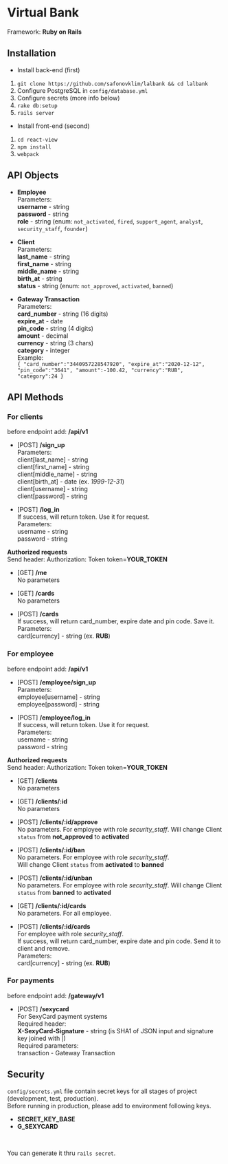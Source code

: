 # Virtual Bank

Framework: **Ruby on Rails**

## Installation
* Install back-end (first)<br>
1) `git clone https://github.com/safonovklim/lalbank && cd lalbank`<br>
2) Configure PostgreSQL in `config/database.yml`<br>
3) Configure secrets (more info below)
4) `rake db:setup`<br>
5) `rails server`<br>

* Install front-end (second)<br>
1) `cd react-view`<br>
4) `npm install`<br>
5) `webpack`<br>

## API Objects
* **Employee**<br>
Parameters:<br>
**username** - string<br>
**password** - string<br>
**role** - string (enum: `not_activated`, `fired`, `support_agent`, `analyst`, `security_staff`, `founder`)<br>

* **Client**<br>
Parameters:<br>
**last_name** - string<br>
**first_name** - string<br>
**middle_name** - string<br>
**birth_at** - string<br>
**status** - string (enum: `not_approved`, `activated`, `banned`)<br>

* **Gateway Transaction**<br>
Parameters:<br>
**card_number** - string (16 digits)<br>
**expire_at** - date<br>
**pin_code** - string (4 digits)<br>
**amount** - decimal<br>
**currency** - string (3 chars)<br>
**category** - integer<br>
Example:<br>
`{
    "card_number":"3440957228547920",
    "expire_at":"2020-12-12",
    "pin_code":"3641",
    "amount":-100.42,
    "currency":"RUB",
    "category":24
}`

## API Methods

### For clients
before endpoint add: **/api/v1**
* [POST] **/sign_up**<br>
Parameters:<br>
client[last_name] - string<br>
client[first_name] - string<br>
client[middle_name] - string<br>
client[birth_at] - date (ex. *1999-12-31*)<br>
client[username] - string<br>
client[password] - string<br>

* [POST] **/log_in**<br>
If success, will return token. Use it for request.<br>
Parameters:<br>
username - string<br>
password - string<br>

**Authorized requests**<br>
Send header: Authorization: Token token=**YOUR_TOKEN**

* [GET] **/me**<br>
No parameters

* [GET] **/cards**<br>
No parameters

* [POST] **/cards**<br>
If success, will return card_number, expire date and pin code. Save it.<br>
Parameters:<br>
card[currency] - string (ex. **RUB**)<br>

### For employee
before endpoint add: **/api/v1**

* [POST] **/employee/sign_up**<br>
Parameters:<br>
employee[username] - string<br>
employee[password] - string<br>

* [POST] **/employee/log_in**<br>
If success, will return token. Use it for request.<br>
Parameters:<br>
username - string<br>
password - string<br>

**Authorized requests**<br>
Send header: Authorization: Token token=**YOUR_TOKEN**

* [GET] **/clients**<br>
No parameters

* [GET] **/clients/:id**<br>
No parameters

* [POST] **/clients/:id/approve**<br>
No parameters. For employee with role _security_staff_.
Will change Client `status` from **not_approved** to **activated**

* [POST] **/clients/:id/ban**<br>
No parameters. For employee with role _security_staff_.<br>
Will change Client `status` from **activated** to **banned**

* [POST] **/clients/:id/unban**<br>
No parameters. For employee with role _security_staff_.
Will change Client `status` from **banned** to **activated**

* [GET] **/clients/:id/cards**<br>
No parameters. For all employee.

* [POST] **/clients/:id/cards**<br>
For employee with role _security_staff_.<br>
If success, will return card_number, expire date and pin code. Send it to client and remove.<br>
Parameters:<br>
card[currency] - string (ex. **RUB**)<br>

### For payments
before endpoint add: **/gateway/v1**

* [POST] **/sexycard**<br>
For SexyCard payment systems<br>
Required header:<br>
**X-SexyCard-Signature** - string (is SHA1 of JSON input and signature key joined with |)<br>
Required parameters:<br>
transaction - Gateway Transaction<br>

## Security
`config/secrets.yml` file contain secret keys for all stages of project (development, test, production).<br>
Before running in production, please add to environment following keys.<br>
* **SECRET_KEY_BASE**
* **G_SEXYCARD**
<br>

You can generate it thru `rails secret`.